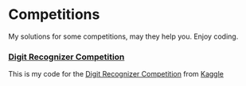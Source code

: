 # Competitions
My solutions for some competitions, may they help you. Enjoy coding.

### [Digit Recognizer Competition](https://github.com/AGMach7/Competitions/blob/main/digit.ipynb)
This is my code for the [Digit Recognizer Competition](https://www.kaggle.com/competitions/digit-recognizer/overview) from [Kaggle](https://www.kaggle.com/)
